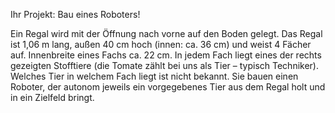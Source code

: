 Ihr Projekt: Bau eines Roboters!

Ein Regal wird mit der Öffnung nach 
vorne auf den Boden gelegt. Das Regal 
ist 1,06 m lang, außen 40 cm hoch 
(innen: ca. 36 cm) und weist 4 Fächer 
auf. Innenbreite eines Fachs ca. 22 cm.
In jedem Fach liegt eines der rechts 
gezeigten Stofftiere (die Tomate zählt 
bei uns als Tier – typisch Techniker). 
Welches Tier in welchem Fach liegt ist 
nicht bekannt.
Sie bauen einen Roboter, der autonom
jeweils ein vorgegebenes Tier aus dem 
Regal holt und in ein Zielfeld bringt.